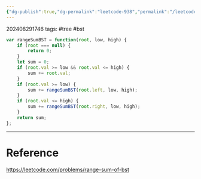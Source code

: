 ```yaml
---
{"dg-publish":true,"dg-permalink":"leetcode-938","permalink":"/leetcode-938/"}
---
```


202408291746
tags: #tree #bst

```js
var rangeSumBST = function(root, low, high) {
	if (root === null) {
		return 0;
	}
	let sum = 0;
	if (root.val >= low && root.val <= high) {
		sum += root.val;
	}
	if (root.val >= low) {
		sum += rangeSumBST(root.left, low, high);
	}
	if (root.val <= high) {
		sum += rangeSumBST(root.right, low, high);
	}
	return sum;
};
```

---
# Reference

https://leetcode.com/problems/range-sum-of-bst
